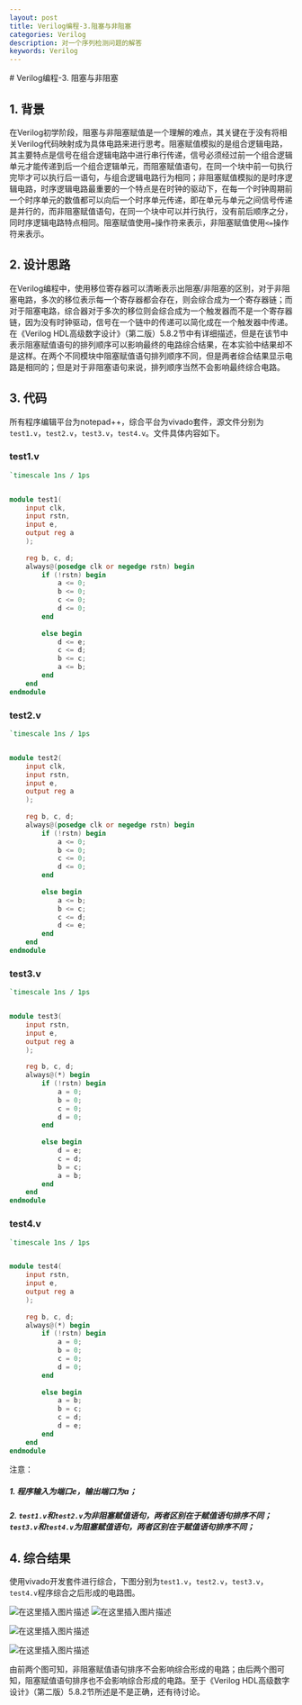 ```yaml
---
layout: post
title: Verilog编程-3.阻塞与非阻塞
categories: Verilog
description: 对一个序列检测问题的解答
keywords: Verilog
---
```


﻿# Verilog编程-3. 阻塞与非阻塞



## 1. 背景

​		在Verilog初学阶段，阻塞与非阻塞赋值是一个理解的难点，其关键在于没有将相关Verilog代码映射成为具体电路来进行思考。阻塞赋值模拟的是组合逻辑电路，其主要特点是信号在组合逻辑电路中进行串行传递，信号必须经过前一个组合逻辑单元才能传递到后一个组合逻辑单元，而阻塞赋值语句，在同一个块中前一句执行完毕才可以执行后一语句，与组合逻辑电路行为相同；非阻塞赋值模拟的是时序逻辑电路，时序逻辑电路最重要的一个特点是在时钟的驱动下，在每一个时钟周期前一个时序单元的数值都可以向后一个时序单元传递，即在单元与单元之间信号传递是并行的，而非阻塞赋值语句，在同一个块中可以并行执行，没有前后顺序之分，同时序逻辑电路特点相同。阻塞赋值使用`=`操作符来表示，非阻塞赋值使用`<=`操作符来表示。



## 2. 设计思路

​		在Verilog编程中，使用移位寄存器可以清晰表示出阻塞/非阻塞的区别，对于非阻塞电路，多次的移位表示每一个寄存器都会存在，则会综合成为一个寄存器链；而对于阻塞电路，综合器对于多次的移位则会综合成为一个触发器而不是一个寄存器链，因为没有时钟驱动，信号在一个链中的传递可以简化成在一个触发器中传递。在《Verilog HDL高级数字设计》（第二版）5.8.2节中有详细描述，但是在该节中表示阻塞赋值语句的排列顺序可以影响最终的电路综合结果，在本实验中结果却不是这样。在两个不同模块中阻塞赋值语句排列顺序不同，但是两者综合结果显示电路是相同的；但是对于非阻塞语句来说，排列顺序当然不会影响最终综合电路。



## 3. 代码

​		所有程序编辑平台为notepad++，综合平台为vivado套件，源文件分别为`test1.v`，`test2.v`，`test3.v`，`test4.v`。文件具体内容如下。

### test1.v

```verilog
`timescale 1ns / 1ps


module test1(
	input clk,
	input rstn,
	input e,
	output reg a
    );
	
	reg b, c, d;
	always@(posedge clk or negedge rstn) begin
		if (!rstn) begin
			a <= 0;
			b <= 0;
			c <= 0;
			d <= 0;
		end
		
		else begin
			d <= e;
			c <= d;
			b <= c;
			a <= b;
		end
	end
endmodule

```



### test2.v

```verilog
`timescale 1ns / 1ps


module test2(
	input clk,
	input rstn,
	input e,
	output reg a
    );
	
	reg b, c, d;
	always@(posedge clk or negedge rstn) begin
		if (!rstn) begin
			a <= 0;
			b <= 0;
			c <= 0;
			d <= 0;
		end
		
		else begin
			a <= b;
			b <= c;
			c <= d;
			d <= e;
		end
	end
endmodule

```



### test3.v

```verilog
`timescale 1ns / 1ps


module test3(
	input rstn,
	input e,
	output reg a
    );
	
	reg b, c, d;
	always@(*) begin
		if (!rstn) begin
			a = 0;
			b = 0;
			c = 0;
			d = 0;
		end
		
		else begin
			d = e;
			c = d;
			b = c;
			a = b;
		end
	end
endmodule

```



### test4.v

```verilog
`timescale 1ns / 1ps


module test4(
	input rstn,
	input e,
	output reg a
    );
	
	reg b, c, d;
	always@(*) begin
		if (!rstn) begin
			a = 0;
			b = 0;
			c = 0;
			d = 0;
		end
		
		else begin
			a = b;
			b = c;
			c = d;
			d = e;
		end
	end
endmodule

```



注意：

##### 1. 程序输入为端口e，输出端口为a；

##### 2. `test1.v`和`test2.v`为非阻塞赋值语句，两者区别在于赋值语句排序不同；`test3.v`和`test4.v`为阻塞赋值语句，两者区别在于赋值语句排序不同；



## 4. 综合结果

​		使用vivado开发套件进行综合，下图分别为`test1.v`，`test2.v`，`test3.v`，`test4.v`程序综合之后形成的电路图。

![在这里插入图片描述](https://img-blog.csdnimg.cn/9da36a10c84c4866ab8b36c2c137f93a.png?x-oss-process=image/watermark,type_ZmFuZ3poZW5naGVpdGk,shadow_10,text_aHR0cHM6Ly9ibG9nLmNzZG4ubmV0L2xpdXFpbmcxMzg2NTc=,size_16,color_FFFFFF,t_70#pic_center)
![在这里插入图片描述](https://img-blog.csdnimg.cn/329401dd0eab43a4a0dd37427941b57a.png?x-oss-process=image/watermark,type_ZmFuZ3poZW5naGVpdGk,shadow_10,text_aHR0cHM6Ly9ibG9nLmNzZG4ubmV0L2xpdXFpbmcxMzg2NTc=,size_16,color_FFFFFF,t_70#pic_center)


![在这里插入图片描述](https://img-blog.csdnimg.cn/14c50110ff87460cb2b7362e38b4e7eb.png?x-oss-process=image/watermark,type_ZmFuZ3poZW5naGVpdGk,shadow_10,text_aHR0cHM6Ly9ibG9nLmNzZG4ubmV0L2xpdXFpbmcxMzg2NTc=,size_16,color_FFFFFF,t_70#pic_center)

![在这里插入图片描述](https://img-blog.csdnimg.cn/2d401eb99a5f4fe19be8ee4a94bf070b.png?x-oss-process=image/watermark,type_ZmFuZ3poZW5naGVpdGk,shadow_10,text_aHR0cHM6Ly9ibG9nLmNzZG4ubmV0L2xpdXFpbmcxMzg2NTc=,size_16,color_FFFFFF,t_70#pic_center)



由前两个图可知，非阻塞赋值语句排序不会影响综合形成的电路；由后两个图可知，阻塞赋值语句排序也不会影响综合形成的电路。至于《Verilog HDL高级数字设计》（第二版）5.8.2节所述是不是正确，还有待讨论。







